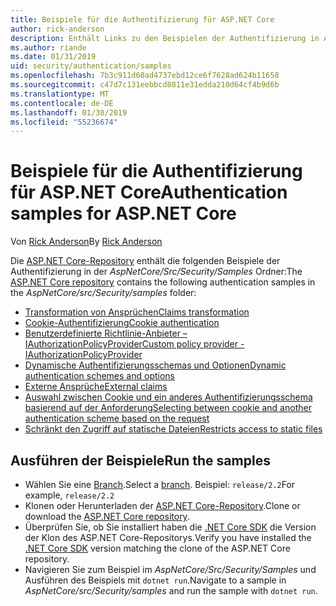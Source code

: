 ```yaml
---
title: Beispiele für die Authentifizierung für ASP.NET Core
author: rick-anderson
description: Enthält Links zu den Beispielen der Authentifizierung in ASP.NET Core-Repository.
ms.author: riande
ms.date: 01/31/2019
uid: security/authentication/samples
ms.openlocfilehash: 7b3c911d60ad4737ebd12ce6f7628ad624b11658
ms.sourcegitcommit: c47d7c131eebbcd8811e31edda210d64cf4b9d6b
ms.translationtype: MT
ms.contentlocale: de-DE
ms.lasthandoff: 01/30/2019
ms.locfileid: "55236674"
---
```

# <a name="authentication-samples-for-aspnet-core"></a><span data-ttu-id="e443d-103">Beispiele für die Authentifizierung für ASP.NET Core</span><span class="sxs-lookup"><span data-stu-id="e443d-103">Authentication samples for ASP.NET Core</span></span>

<span data-ttu-id="e443d-104">Von [Rick Anderson](https://twitter.com/RickAndMSFT)</span><span class="sxs-lookup"><span data-stu-id="e443d-104">By [Rick Anderson](https://twitter.com/RickAndMSFT)</span></span>

<span data-ttu-id="e443d-105">Die [ASP.NET Core-Repository](https://github.com/aspnet/AspNetCore) enthält die folgenden Beispiele der Authentifizierung in der *AspNetCore/Src/Security/Samples* Ordner:</span><span class="sxs-lookup"><span data-stu-id="e443d-105">The [ASP.NET Core repository](https://github.com/aspnet/AspNetCore) contains the following authentication samples in the *AspNetCore/src/Security/samples* folder:</span></span>

* [<span data-ttu-id="e443d-106">Transformation von Ansprüchen</span><span class="sxs-lookup"><span data-stu-id="e443d-106">Claims transformation</span></span>](https://github.com/aspnet/AspNetCore/tree/release/2.2/src/Security/samples/ClaimsTransformation)
* [<span data-ttu-id="e443d-107">Cookie-Authentifizierung</span><span class="sxs-lookup"><span data-stu-id="e443d-107">Cookie authentication</span></span>](https://github.com/aspnet/AspNetCore/tree/release/2.2/src/Security/samples/Cookies)
* [<span data-ttu-id="e443d-108">Benutzerdefinierte Richtlinie-Anbieter – IAuthorizationPolicyProvider</span><span class="sxs-lookup"><span data-stu-id="e443d-108">Custom policy provider - IAuthorizationPolicyProvider</span></span>](https://github.com/aspnet/AspNetCore/tree/release/2.2/src/Security/samples/CustomPolicyProvider)
* [<span data-ttu-id="e443d-109">Dynamische Authentifizierungsschemas und Optionen</span><span class="sxs-lookup"><span data-stu-id="e443d-109">Dynamic authentication schemes and options</span></span>](https://github.com/aspnet/AspNetCore/tree/release/2.2/src/Security/samples/DynamicSchemes)
* [<span data-ttu-id="e443d-110">Externe Ansprüche</span><span class="sxs-lookup"><span data-stu-id="e443d-110">External claims</span></span>](https://github.com/aspnet/AspNetCore/tree/release/2.2/src/Security/samples/Identity.ExternalClaims)
* [<span data-ttu-id="e443d-111">Auswahl zwischen Cookie und ein anderes Authentifizierungsschema basierend auf der Anforderung</span><span class="sxs-lookup"><span data-stu-id="e443d-111">Selecting between cookie and another authentication scheme based on the request</span></span>](https://github.com/aspnet/AspNetCore/tree/release/2.2/src/Security/samples/PathSchemeSelection)
* [<span data-ttu-id="e443d-112">Schränkt den Zugriff auf statische Dateien</span><span class="sxs-lookup"><span data-stu-id="e443d-112">Restricts access to static files</span></span>](https://github.com/aspnet/AspNetCore/tree/release/2.2/src/Security/samples/StaticFilesAuth)

## <a name="run-the-samples"></a><span data-ttu-id="e443d-113">Ausführen der Beispiele</span><span class="sxs-lookup"><span data-stu-id="e443d-113">Run the samples</span></span>

* <span data-ttu-id="e443d-114">Wählen Sie eine [Branch](https://github.com/aspnet/AspNetCore).</span><span class="sxs-lookup"><span data-stu-id="e443d-114">Select a [branch](https://github.com/aspnet/AspNetCore).</span></span> <span data-ttu-id="e443d-115">Beispiel: `release/2.2`</span><span class="sxs-lookup"><span data-stu-id="e443d-115">For example, `release/2.2`</span></span>
* <span data-ttu-id="e443d-116">Klonen oder Herunterladen der [ASP.NET Core-Repository](https://github.com/aspnet/AspNetCore).</span><span class="sxs-lookup"><span data-stu-id="e443d-116">Clone or download the [ASP.NET Core repository](https://github.com/aspnet/AspNetCore).</span></span>
* <span data-ttu-id="e443d-117">Überprüfen Sie, ob Sie installiert haben die [.NET Core SDK](https://www.microsoft.com/net/download/all) die Version der Klon des ASP.NET Core-Repositorys.</span><span class="sxs-lookup"><span data-stu-id="e443d-117">Verify you have installed the [.NET Core SDK](https://www.microsoft.com/net/download/all) version matching the clone of the ASP.NET Core repository.</span></span>
* <span data-ttu-id="e443d-118">Navigieren Sie zum Beispiel im *AspNetCore/Src/Security/Samples* und Ausführen des Beispiels mit `dotnet run`.</span><span class="sxs-lookup"><span data-stu-id="e443d-118">Navigate to a sample in *AspNetCore/src/Security/samples* and run the sample with `dotnet run`.</span></span>
